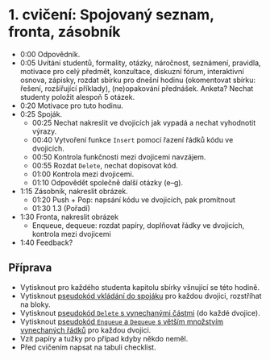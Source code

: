 # 1. cvičení: Spojovaný seznam, fronta, zásobník

* 0:00 Odpovědník.
* 0:05 Uvítání studentů, formality, otázky, náročnost, seznámení, pravidla, motivace
        pro celý předmět, konzultace, diskuzní
        fórum, interaktivní osnova, zápisky, rozdat sbírku pro dnešní hodinu
        (okomentovat sbírku: řešení, rozšiřující příklady), (ne)opakování
        přednášek. Anketa?
        Nechat studenty položit alespoň 5 otázek.
* 0:20 Motivace pro tuto hodinu.
* 0:25 Spoják.
  - 00:25 Nechat nakreslit ve dvojicích jak vypadá a nechat vyhodnotit výrazy.
  - 00:40 Vytvoření funkce `Insert` pomocí řazení řádků kódu ve dvojicích.
  - 00:50 Kontrola funkčnosti mezi dvojicemi navzájem.
  - 00:55 Rozdat `Delete`, nechat dopisovat kód.
  - 01:00 Kontrola mezi dvojicemi.
  - 01:10 Odpovědět společně další otázky (e–g).
* 1:15 Zásobník, nakreslit obrázek.
  - 01:20 Push + Pop: napsání kódu ve dvojicích, pak promítnout
  - 01:30 1.3 (Pořadí)
* 1:30 Fronta, nakreslit obrázek
  - Enqueue, dequeue: rozdat papíry, doplňovat řádky ve dvojicích, kontrola mezi dvojicemi
* 1:40 Feedback?

## Příprava

 * Vytisknout pro každého studenta kapitolu sbírky všnující se této hodině.
 * Vytisknout [pseudokód vkládání do spojáku](../aktivity/cv01/insert) pro
   každou dvojici, rozstříhat na bloky.
 * Vytisknout [pseudokód `Delete` s vynechanými částmi](../aktivity/cv01/delete)
   (do každé dvojice).
 * Vytisknout [pseudokód `Enqueue` a `Dequeue` s větším množstvím vynechaných
   řádků](../aktivity/cv01/queue) pro každou dvojici.
 * Vzít papíry a tužky pro případ kdyby někdo neměl.
 * Před cvičením napsat na tabuli checklist.
